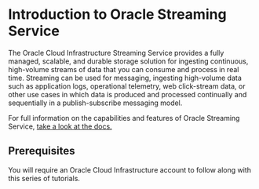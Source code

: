 # Introduction to Oracle Streaming Service

The Oracle Cloud Infrastructure Streaming Service provides a fully managed, scalable, and durable storage solution for ingesting continuous, high-volume streams of data that you can consume and process in real time. Streaming can be used for messaging, ingesting high-volume data such as application logs, operational telemetry, web click-stream data, or other use cases in which data is produced and processed continually and sequentially in a publish-subscribe messaging model.

For full information on the capabilities and features of Oracle Streaming Service, [take a look at the docs.](https://docs.cloud.oracle.com/iaas/Content/Streaming/Concepts/streamingoverview.htm)

## Prerequisites

You will require an Oracle Cloud Infrastructure account to follow along with this series of tutorials.